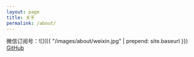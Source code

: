 ```yaml
---
layout: page
title: 关于
permalink: /about/
---
```


微信订阅号：![]({{ "/images/about/weixin.jpg" | prepend: site.baseurl }})
[GitHub](https://github.com/gpleo)
